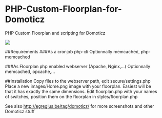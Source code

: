 # PHP-Custom-Floorplan-for-Domoticz
PHP Custom Floorplan and scripting for Domoticz

<img src="http://egregius.be/wp-content/2015/11/Floorplan.png"/>

##Requirements
###As a cronjob
php-cli
Optionnally memcached, php-memcached

###As Floorplan
php enabled webserver (Apache, Nginx,...)
Optionnally memcached, opcache,...

##Installation
Copy files to the webserver path, edit secure/settings.php
Place a new images/Home.png image with your floorplan. Easiest will be that it has exactly the same dimensions.
Edit floorplan.php with your names of switches, position them on the floorplan in styles/floorplan.php

See also http://egregius.be/tag/domoticz/ for more screenshots and other Domoticz stuff
